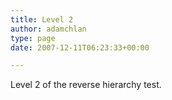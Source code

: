 ```yaml
---
title: Level 2
author: adamchlan
type: page
date: 2007-12-11T06:23:33+00:00

---
```

Level 2 of the reverse hierarchy test.